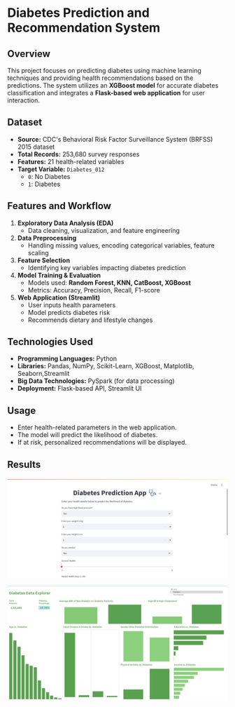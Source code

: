 # Diabetes Prediction and Recommendation System

## Overview
This project focuses on predicting diabetes using machine learning techniques and providing health recommendations based on the predictions. The system utilizes an **XGBoost model** for accurate diabetes classification and integrates a **Flask-based web application** for user interaction.

## Dataset
- **Source:** CDC's Behavioral Risk Factor Surveillance System (BRFSS) 2015 dataset
- **Total Records:** 253,680 survey responses
- **Features:** 21 health-related variables
- **Target Variable:** `Diabetes_012`
  - `0`: No Diabetes
  - `1`: Diabetes
## Features and Workflow
1. **Exploratory Data Analysis (EDA)**
   - Data cleaning, visualization, and feature engineering
2. **Data Preprocessing**
   - Handling missing values, encoding categorical variables, feature scaling
3. **Feature Selection**
   - Identifying key variables impacting diabetes prediction
4. **Model Training & Evaluation**
   - Models used: **Random Forest, KNN, CatBoost, XGBoost**
   - Metrics: Accuracy, Precision, Recall, F1-score
5. **Web Application (Streamlit)**
   - User inputs health parameters
   - Model predicts diabetes risk
   - Recommends dietary and lifestyle changes

## Technologies Used
- **Programming Languages:** Python
- **Libraries:** Pandas, NumPy, Scikit-Learn, XGBoost, Matplotlib, Seaborn,Streamlit
- **Big Data Technologies:** PySpark (for data processing)
- **Deployment:** Flask-based API, Streamlit UI

## Usage
- Enter health-related parameters in the web application.
- The model will predict the likelihood of diabetes.
- If at risk, personalized recommendations will be displayed.

## Results

![image alt](https://github.com/adityaawati45/Diabetes-Health-Prediction-System/blob/18778dc5363bc79967baf14cd86902bf49084307/WhatsApp%20Image%202025-02-11%20at%203.45.34%20AM.jpeg)

![image alt](https://github.com/adityaawati45/Diabetes-Health-Prediction-System/blob/95bea9811564bc30e5e2f95b9d9f8c6d3d3e4e0f/WhatsApp%20Image%202025-02-11%20at%2012.09.51%20PM.jpeg)



